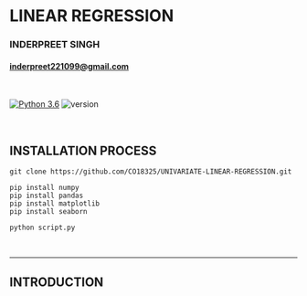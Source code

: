 # **LINEAR REGRESSION**

### INDERPREET SINGH  
#### inderpreet221099@gmail.com
<br>

[![Python 3.6](https://img.shields.io/badge/python-3.6-blue.svg)](https://www.python.org/downloads/release/python-360/)
![version](https://img.shields.io/badge/version-1.0.0-blue)

<br>

## INSTALLATION PROCESS
```
git clone https://github.com/CO18325/UNIVARIATE-LINEAR-REGRESSION.git

pip install numpy
pip install pandas
pip install matplotlib
pip install seaborn

python script.py

```
<br>
<hr>

## INTRODUCTION

